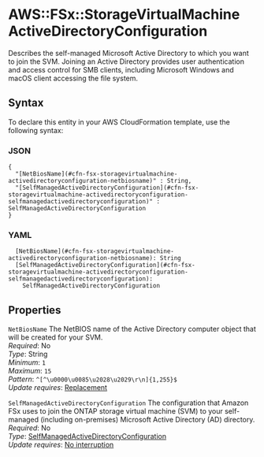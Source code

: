 # AWS::FSx::StorageVirtualMachine ActiveDirectoryConfiguration<a name="aws-properties-fsx-storagevirtualmachine-activedirectoryconfiguration"></a>

Describes the self\-managed Microsoft Active Directory to which you want to join the SVM\. Joining an Active Directory provides user authentication and access control for SMB clients, including Microsoft Windows and macOS client accessing the file system\.

## Syntax<a name="aws-properties-fsx-storagevirtualmachine-activedirectoryconfiguration-syntax"></a>

To declare this entity in your AWS CloudFormation template, use the following syntax:

### JSON<a name="aws-properties-fsx-storagevirtualmachine-activedirectoryconfiguration-syntax.json"></a>

```
{
  "[NetBiosName](#cfn-fsx-storagevirtualmachine-activedirectoryconfiguration-netbiosname)" : String,
  "[SelfManagedActiveDirectoryConfiguration](#cfn-fsx-storagevirtualmachine-activedirectoryconfiguration-selfmanagedactivedirectoryconfiguration)" : SelfManagedActiveDirectoryConfiguration
}
```

### YAML<a name="aws-properties-fsx-storagevirtualmachine-activedirectoryconfiguration-syntax.yaml"></a>

```
  [NetBiosName](#cfn-fsx-storagevirtualmachine-activedirectoryconfiguration-netbiosname): String
  [SelfManagedActiveDirectoryConfiguration](#cfn-fsx-storagevirtualmachine-activedirectoryconfiguration-selfmanagedactivedirectoryconfiguration):
    SelfManagedActiveDirectoryConfiguration
```

## Properties<a name="aws-properties-fsx-storagevirtualmachine-activedirectoryconfiguration-properties"></a>

`NetBiosName` <a name="cfn-fsx-storagevirtualmachine-activedirectoryconfiguration-netbiosname"></a>
The NetBIOS name of the Active Directory computer object that will be created for your SVM\.  
_Required_: No  
_Type_: String  
_Minimum_: `1`  
_Maximum_: `15`  
_Pattern_: `^[^\u0000\u0085\u2028\u2029\r\n]{1,255}$`  
_Update requires_: [Replacement](https://docs.aws.amazon.com/AWSCloudFormation/latest/UserGuide/using-cfn-updating-stacks-update-behaviors.html#update-replacement)

`SelfManagedActiveDirectoryConfiguration` <a name="cfn-fsx-storagevirtualmachine-activedirectoryconfiguration-selfmanagedactivedirectoryconfiguration"></a>
The configuration that Amazon FSx uses to join the ONTAP storage virtual machine \(SVM\) to your self\-managed \(including on\-premises\) Microsoft Active Directory \(AD\) directory\.  
_Required_: No  
_Type_: [SelfManagedActiveDirectoryConfiguration](aws-properties-fsx-storagevirtualmachine-activedirectoryconfiguration-selfmanagedactivedirectoryconfiguration.md)  
_Update requires_: [No interruption](https://docs.aws.amazon.com/AWSCloudFormation/latest/UserGuide/using-cfn-updating-stacks-update-behaviors.html#update-no-interrupt)
